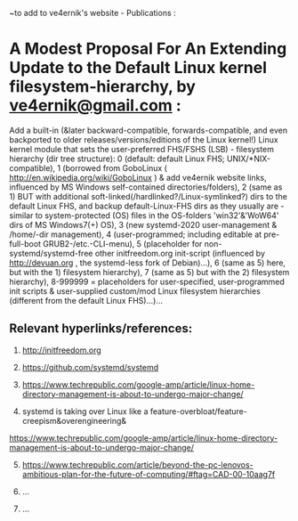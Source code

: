 ~to add to ve4ernik's website - Publications :



# A Modest Proposal For An Extending Update to the Default Linux kernel filesystem-hierarchy, by ve4ernik@gmail.com :
 Add a built-in (&later backward-compatible, forwards-compatible, and even backported to older releases/versions/editions of the Linux kernel!) Linux kernel module that sets the user-preferred FHS/FSHS (LSB) - filesystem hierarchy (dir tree structure): 0 (default: default Linux FHS; UNIX/*NIX-compatible), 1 (borrowed from GoboLinux ( http://en.wikipedia.org/wiki/GoboLinux ) & add ve4ernik website links, influenced by MS Windows self-contained directories/folders), 2 (same as 1) BUT with additional soft-linked(/hardlinked?/Linux-symlinked?) dirs to the default Linux FHS, and backup default-Linux-FHS dirs as they usually are - similar to system-protected (OS) files in the OS-folders 'win32'&'WoW64' dirs of MS Windows7(+) OS), 3 (new systemd-2020 user-management & /home/-dir management), 4 (user-programmed; including editable at pre-full-boot GRUB2-/etc.-CLI-menu), 5 (placeholder for non-systemd/systemd-free other initfreedom.org init-script (influenced by http://devuan.org , the systemd-less fork of Debian)...), 6 (same as 5) here, but with the 1) filesystem hierarchy), 7 (same as 5) but with the 2) filesystem hierarchy), 8-999999 = placeholders for user-specified, user-programmed init scripts & user-supplied custom/mod Linux filesystem hierarchies (different from the default Linux FHS)...)...


## Relevant hyperlinks/references:

1. http://initfreedom.org

2. https://github.com/systemd/systemd

3. https://www.techrepublic.com/google-amp/article/linux-home-directory-management-is-about-to-undergo-major-change/

4. systemd is taking over Linux like a feature-overbloat/feature-creepism&overengineering&

https://www.techrepublic.com/google-amp/article/linux-home-directory-management-is-about-to-undergo-major-change/

5. https://www.techrepublic.com/article/beyond-the-pc-lenovos-ambitious-plan-for-the-future-of-computing/#ftag=CAD-00-10aag7f

6. ...

7. ...
